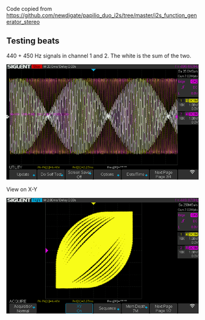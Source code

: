 Code copied from https://github.com/newdigate/papilio_duo_i2s/tree/master/i2s_function_generator_stereo

## Testing beats
440 + 450 Hz signals in channel 1 and 2. The white is the sum of the two.

![dual view](doc/440_450_and_sum.png)

View on X-Y

![X-Y view](doc/440_450_and_sum_xy.png)
